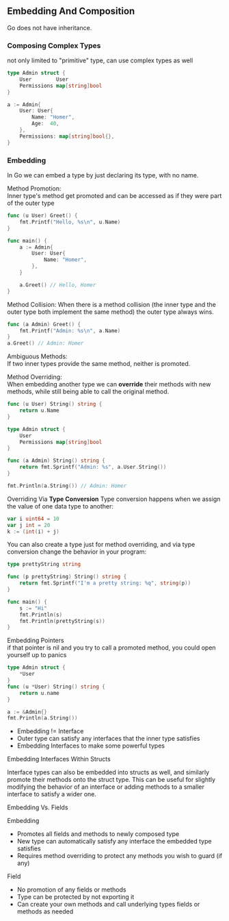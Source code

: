 ## Embedding And Composition
Go does not have inheritance.

### Composing Complex Types
not only limited to "primitive" type, can use complex types as well
```go
type Admin struct {
	User        User
	Permissions map[string]bool
}

a := Admin{
    User: User{
        Name: "Homer",
        Age:  40,
    },
    Permissions: map[string]bool{},
}
```

### Embedding
In Go we can embed a type by just declaring its type, with no name.

Method Promotion:  
Inner type's method get promoted and can be accessed as if they were part of the outer type
```go
func (u User) Greet() {
	fmt.Printf("Hello, %s\n", u.Name)
}

func main() {
	a := Admin{
		User: User{
			Name: "Homer",
		},
	}

	a.Greet() // Hello, Homer
}
```

Method Collision: 
When there is a method collision (the inner type and the outer type both implement the same method) the outer type always wins.
```go
func (a Admin) Greet() {
	fmt.Printf("Admin: %s\n", a.Name)
}
a.Greet() // Admin: Homer
```
Ambiguous Methods:    
If two inner types provide the same method, neither is promoted.

Method Overriding:  
When embedding another type we can **override** their methods with new methods, while still being able to call the original method.
```go
func (u User) String() string {
	return u.Name
}

type Admin struct {
	User
	Permissions map[string]bool
}

func (a Admin) String() string {
	return fmt.Sprintf("Admin: %s", a.User.String())
}

fmt.Println(a.String()) // Admin: Homer
```
Overriding Via **Type Conversion** 
Type conversion happens when we assign the value of one data type to another:
```go
var i uint64 = 10
var j int = 20
k := (int(i) + j)
```
You can also create a type just for method overriding, and via type conversion change the behavior in your program:
```go
type prettyString string

func (p prettyString) String() string {
	return fmt.Sprintf("I'm a pretty string: %q", string(p))
}

func main() {
	s := "Hi"
	fmt.Println(s)
	fmt.Println(prettyString(s))
}
```

Embedding Pointers    
if that pointer is nil and you try to call a promoted method, you could open yourself up to panics

```go
type Admin struct {
	*User
}
func (u *User) String() string {
	return u.name
}

a := &Admin{}
fmt.Println(a.String())
```

- Embedding != Interface
- Outer type can satisfy any interfaces that the inner type satisfies
- Embedding Interfaces to make some powerful types

Embedding Interfaces Within Structs 

Interface types can also be embedded into structs as well, and similarly promote their methods onto the struct type. This can be useful for slightly modifying the behavior of an interface or adding methods to a smaller interface to satisfy a wider one.

Embedding Vs. Fields

Embedding
- Promotes all fields and methods to newly composed type
- New type can automatically satisfy any interface the embedded type satisfies
- Requires method overriding to protect any methods you wish to guard (if any)

Field
- No promotion of any fields or methods
- Type can be protected by not exporting it
- Can create your own methods and call underlying types fields or methods as needed